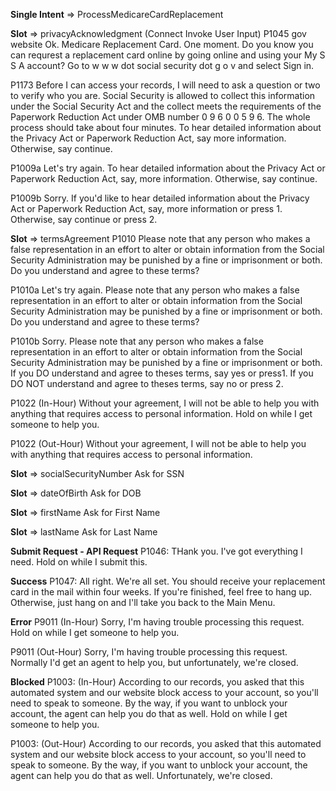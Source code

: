 **Single Intent** => ProcessMedicareCardReplacement

**Slot** => privacyAcknowledgment
(Connect Invoke User Input)
P1045 gov website
Ok. Medicare Replacement Card. One moment. Do you know you can requrest a replacement card online by going online and using your My S S A account? Go to w w w dot social security dot g o v and select Sign in.

P1173
Before I can access your records, I will need to ask a question or two to verify who you are. Social Security is allowed to collect this information under the Social Security Act and the collect meets the requirements of the Paperwork Reduction Act under OMB number 0 9 6 0 0 5 9 6. The whole process should take about four minutes. To hear detailed information about the Privacy Act or Paperwork Reduction Act, say more information. Otherwise, say continue.

P1009a
Let's try again. To hear detailed information about the Privacy Act or Paperwork Reduction Act, say, more information. Otherwise, say continue.

P1009b
Sorry. If you'd like to hear detailed information about the Privacy Act or Paperwork Reduction Act, say, more information or press 1. Otherwise, say continue or press 2.

**Slot** => termsAgreement
P1010
Please note that any person who makes a false representation in an effort to alter or obtain information from the Social Security Administration may be punished by a fine or imprisonment or both. Do you understand and agree to these terms?

P1010a
Let's try again. Please note that any person who makes a false representation in an effort to alter or obtain information from the Social Security Administration may be punished by a fine or imprisonment or both. Do you understand and agree to these terms?

P1010b
Sorry. Please note that any person who makes a false representation in an effort to alter or obtain information from the Social Security Administration may be punished by a fine or imprisonment or both. If you DO understand and agree to theses terms, say yes or press1. If you DO NOT understand and agree to theses terms, say no or press 2.

P1022 (In-Hour)
Without your agreement, I will not be able to help you with anything that requires access to personal information. Hold on while I get someone to help you.

P1022 (Out-Hour)
Without your agreement, I will not be able to help you with anything that requires access to personal information.

**Slot** => socialSecurityNumber
Ask for SSN

**Slot** => dateOfBirth
Ask for DOB

**Slot** => firstName
Ask for First Name

**Slot** => lastName
Ask for Last Name

**Submit Request - API Request**
P1046: THank you. I've got everything I need. Hold on while I submit this.

**Success**
P1047:
All right. We're all set. You should receive your replacement card in the mail within four weeks. If you're finished, feel free to hang up. Otherwise, just hang on and I'll take you back to the Main Menu.

**Error**
P9011 (In-Hour)
Sorry, I'm having trouble processing this request. Hold on while I get someone to help you.

P9011 (Out-Hour)
Sorry, I'm having trouble processing this request. Normally I'd get an agent to help you, but unfortunately, we're closed.

**Blocked**
P1003: (In-Hour)
According to our records, you asked that this automated system and our website block access to your account, so you'll need to speak to someone. By the way, if you want to unblock your account, the agent can help you do that as well. Hold on while I get someone to help you.

P1003: (Out-Hour)
According to our records, you asked that this automated system and our website block access to your account, so you'll need to speak to someone. By the way, if you want to unblock your account, the agent can help you do that as well. Unfortunately, we're closed.
